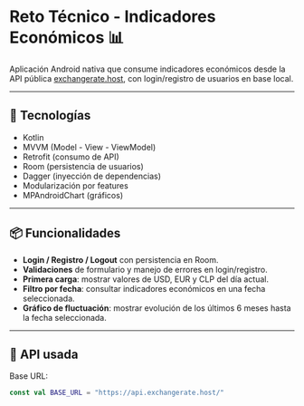 # Reto Técnico - Indicadores Económicos 📊

Aplicación Android nativa que consume indicadores económicos desde la API pública [exchangerate.host](https://exchangerate.host/), con login/registro de usuarios en base local.

---

## 🚀 Tecnologías
- Kotlin  
- MVVM (Model - View - ViewModel)  
- Retrofit (consumo de API)  
- Room (persistencia de usuarios)  
- Dagger (inyección de dependencias)  
- Modularización por features  
- MPAndroidChart (gráficos)  

---

## 📦 Funcionalidades
- **Login / Registro / Logout** con persistencia en Room.  
- **Validaciones** de formulario y manejo de errores en login/registro.  
- **Primera carga**: mostrar valores de USD, EUR y CLP del día actual.  
- **Filtro por fecha**: consultar indicadores económicos en una fecha seleccionada.  
- **Gráfico de fluctuación**: mostrar evolución de los últimos 6 meses hasta la fecha seleccionada.  

---

## 🔗 API usada
Base URL:  
```kotlin
const val BASE_URL = "https://api.exchangerate.host/"
